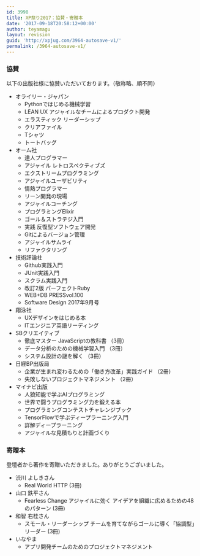 ```yaml
---
id: 3998
title: XP祭り2017：協賛・寄贈本
date: '2017-09-18T20:58:12+00:00'
author: teyamagu
layout: revision
guid: 'http://xpjug.com/3964-autosave-v1/'
permalink: /3964-autosave-v1/
---
```


### 協賛

以下の出版社様に協賛いただいております。（敬称略、順不同）

- オライリー・ジャパン 
    - Pythonではじめる機械学習
    - LEAN UX アジャイルなチームによるプロダクト開発
    - エラスティック リーダーシップ
    - クリアファイル
    - Tシャツ
    - トートバッグ
- オーム社 
    - 達人プログラマー
    - アジャイル レトロスペクティブズ
    - エクストリームプログラミング
    - アジャイルユーザビリティ
    - 情熱プログラマー
    - リーン開発の現場
    - アジャイルコーチング
    - プログラミングElixir
    - ゴール＆ストラテジ入門
    - 実践 反復型ソフトウェア開発
    - Gitによるバージョン管理
    - アジャイルサムライ
    - リファクタリング
- 技術評論社 
    - Github実践入門
    - JUnit実践入門
    - スクラム実践入門
    - 改訂2版 パーフェクトRuby
    - WEB+DB PRESSvol.100
    - Software Design 2017年9月号
- 翔泳社 
    - UXデザインをはじめる本
    - ITエンジニア英語リーディング
- SBクリエイティブ 
    - 徹底マスター JavaScriptの教科書 （3冊）
    - データ分析のための機械学習入門 （3冊）
    - システム設計の謎を解く （3冊）
- 日経BP出版局 
    - 企業が生まれ変わるための「働き方改革」実践ガイド （2冊）
    - 失敗しないプロジェクトマネジメント （2冊）
- マイナビ出版 
    - 人狼知能で学ぶAIプログラミング
    - 世界で闘うプログラミング力を鍛える本
    - プログラミングコンテストチャレンジブック
    - TensorFlowで学ぶディープラーニング入門
    - 詳解ディープラーニング
    - アジャイルな見積もりと計画づくり

### 寄贈本

登壇者から著作を寄贈いただきました。ありがとうございました。

- 渋川 よしきさん 
    - Real World HTTP (3冊)
- 山口 鉄平さん 
    - Fearless Change アジャイルに効く アイデアを組織に広めるための48のパターン (3冊)
- 和智 右桂さん 
    - スモール・リーダーシップ チームを育てながらゴールに導く「協調型」リーダー (3冊)
- いなやま 
    - アプリ開発チームのためのプロジェクトマネジメント